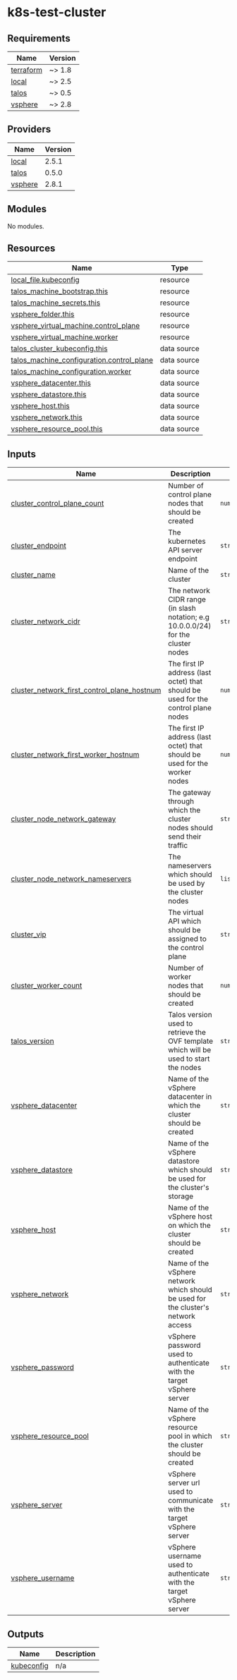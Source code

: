 # k8s-test-cluster

<!-- BEGIN_TF_DOCS -->
## Requirements

| Name | Version |
|------|---------|
| <a name="requirement_terraform"></a> [terraform](#requirement\_terraform) | ~> 1.8 |
| <a name="requirement_local"></a> [local](#requirement\_local) | ~> 2.5 |
| <a name="requirement_talos"></a> [talos](#requirement\_talos) | ~> 0.5 |
| <a name="requirement_vsphere"></a> [vsphere](#requirement\_vsphere) | ~> 2.8 |

## Providers

| Name | Version |
|------|---------|
| <a name="provider_local"></a> [local](#provider\_local) | 2.5.1 |
| <a name="provider_talos"></a> [talos](#provider\_talos) | 0.5.0 |
| <a name="provider_vsphere"></a> [vsphere](#provider\_vsphere) | 2.8.1 |

## Modules

No modules.

## Resources

| Name | Type |
|------|------|
| [local_file.kubeconfig](https://registry.terraform.io/providers/hashicorp/local/latest/docs/resources/file) | resource |
| [talos_machine_bootstrap.this](https://registry.terraform.io/providers/siderolabs/talos/latest/docs/resources/machine_bootstrap) | resource |
| [talos_machine_secrets.this](https://registry.terraform.io/providers/siderolabs/talos/latest/docs/resources/machine_secrets) | resource |
| [vsphere_folder.this](https://registry.terraform.io/providers/hashicorp/vsphere/latest/docs/resources/folder) | resource |
| [vsphere_virtual_machine.control_plane](https://registry.terraform.io/providers/hashicorp/vsphere/latest/docs/resources/virtual_machine) | resource |
| [vsphere_virtual_machine.worker](https://registry.terraform.io/providers/hashicorp/vsphere/latest/docs/resources/virtual_machine) | resource |
| [talos_cluster_kubeconfig.this](https://registry.terraform.io/providers/siderolabs/talos/latest/docs/data-sources/cluster_kubeconfig) | data source |
| [talos_machine_configuration.control_plane](https://registry.terraform.io/providers/siderolabs/talos/latest/docs/data-sources/machine_configuration) | data source |
| [talos_machine_configuration.worker](https://registry.terraform.io/providers/siderolabs/talos/latest/docs/data-sources/machine_configuration) | data source |
| [vsphere_datacenter.this](https://registry.terraform.io/providers/hashicorp/vsphere/latest/docs/data-sources/datacenter) | data source |
| [vsphere_datastore.this](https://registry.terraform.io/providers/hashicorp/vsphere/latest/docs/data-sources/datastore) | data source |
| [vsphere_host.this](https://registry.terraform.io/providers/hashicorp/vsphere/latest/docs/data-sources/host) | data source |
| [vsphere_network.this](https://registry.terraform.io/providers/hashicorp/vsphere/latest/docs/data-sources/network) | data source |
| [vsphere_resource_pool.this](https://registry.terraform.io/providers/hashicorp/vsphere/latest/docs/data-sources/resource_pool) | data source |

## Inputs

| Name | Description | Type | Default | Required |
|------|-------------|------|---------|:--------:|
| <a name="input_cluster_control_plane_count"></a> [cluster\_control\_plane\_count](#input\_cluster\_control\_plane\_count) | Number of control plane nodes that should be created | `number` | `1` | no |
| <a name="input_cluster_endpoint"></a> [cluster\_endpoint](#input\_cluster\_endpoint) | The kubernetes API server endpoint | `string` | n/a | yes |
| <a name="input_cluster_name"></a> [cluster\_name](#input\_cluster\_name) | Name of the cluster | `string` | n/a | yes |
| <a name="input_cluster_network_cidr"></a> [cluster\_network\_cidr](#input\_cluster\_network\_cidr) | The network CIDR range (in slash notation; e.g 10.0.0.0/24) for the cluster nodes | `string` | n/a | yes |
| <a name="input_cluster_network_first_control_plane_hostnum"></a> [cluster\_network\_first\_control\_plane\_hostnum](#input\_cluster\_network\_first\_control\_plane\_hostnum) | The first IP address (last octet) that should be used for the control plane nodes | `number` | n/a | yes |
| <a name="input_cluster_network_first_worker_hostnum"></a> [cluster\_network\_first\_worker\_hostnum](#input\_cluster\_network\_first\_worker\_hostnum) | The first IP address (last octet) that should be used for the worker nodes | `number` | n/a | yes |
| <a name="input_cluster_node_network_gateway"></a> [cluster\_node\_network\_gateway](#input\_cluster\_node\_network\_gateway) | The gateway through which the cluster nodes should send their traffic | `string` | n/a | yes |
| <a name="input_cluster_node_network_nameservers"></a> [cluster\_node\_network\_nameservers](#input\_cluster\_node\_network\_nameservers) | The nameservers which should be used by the cluster nodes | `list(string)` | n/a | yes |
| <a name="input_cluster_vip"></a> [cluster\_vip](#input\_cluster\_vip) | The virtual API which should be assigned to the control plane | `string` | n/a | yes |
| <a name="input_cluster_worker_count"></a> [cluster\_worker\_count](#input\_cluster\_worker\_count) | Number of worker nodes that should be created | `number` | `1` | no |
| <a name="input_talos_version"></a> [talos\_version](#input\_talos\_version) | Talos version used to retrieve the OVF template which will be used to start the nodes | `string` | n/a | yes |
| <a name="input_vsphere_datacenter"></a> [vsphere\_datacenter](#input\_vsphere\_datacenter) | Name of the vSphere datacenter in which the cluster should be created | `string` | n/a | yes |
| <a name="input_vsphere_datastore"></a> [vsphere\_datastore](#input\_vsphere\_datastore) | Name of the vSphere datastore which should be used for the cluster's storage | `string` | n/a | yes |
| <a name="input_vsphere_host"></a> [vsphere\_host](#input\_vsphere\_host) | Name of the vSphere host on which the cluster should be created | `string` | n/a | yes |
| <a name="input_vsphere_network"></a> [vsphere\_network](#input\_vsphere\_network) | Name of the vSphere network which should be used for the cluster's network access | `string` | n/a | yes |
| <a name="input_vsphere_password"></a> [vsphere\_password](#input\_vsphere\_password) | vSphere password used to authenticate with the target vSphere server | `string` | n/a | yes |
| <a name="input_vsphere_resource_pool"></a> [vsphere\_resource\_pool](#input\_vsphere\_resource\_pool) | Name of the vSphere resource pool in which the cluster should be created | `string` | `""` | no |
| <a name="input_vsphere_server"></a> [vsphere\_server](#input\_vsphere\_server) | vSphere server url used to communicate with the target vSphere server | `string` | n/a | yes |
| <a name="input_vsphere_username"></a> [vsphere\_username](#input\_vsphere\_username) | vSphere username used to authenticate with the target vSphere server | `string` | n/a | yes |

## Outputs

| Name | Description |
|------|-------------|
| <a name="output_kubeconfig"></a> [kubeconfig](#output\_kubeconfig) | n/a |
<!-- END_TF_DOCS -->